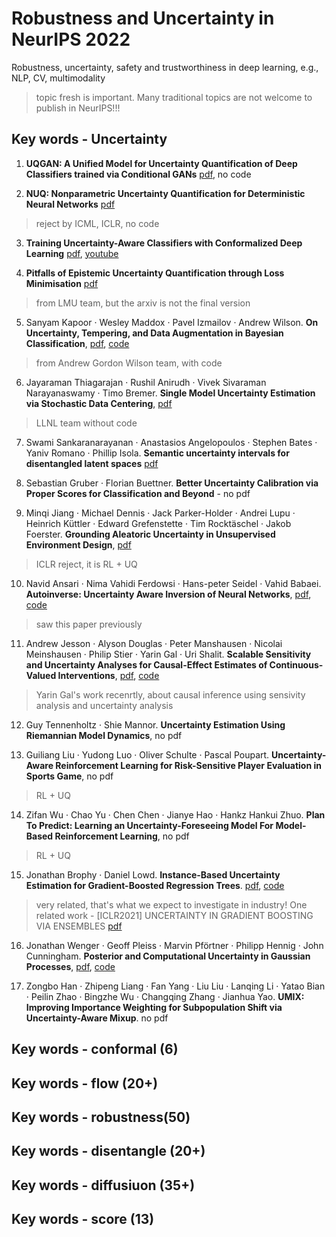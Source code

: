 # Robustness and Uncertainty in NeurIPS 2022 
Robustness, uncertainty, safety and trustworthiness in deep learning, e.g., NLP, CV, multimodality

> topic fresh is important. Many traditional topics are not welcome to publish in NeurIPS!!! 

## Key words - Uncertainty 

1. **UQGAN: A Unified Model for Uncertainty Quantification of Deep Classifiers trained via Conditional GANs**  [pdf](https://arxiv.org/pdf/2201.13279.pdf), no code 

2. **NUQ: Nonparametric Uncertainty Quantification for Deterministic Neural Networks** [pdf](https://arxiv.org/pdf/2202.03101.pdf)

> reject by ICML, ICLR, no code 

3. **Training Uncertainty-Aware Classifiers with Conformalized Deep Learning** [pdf](https://arxiv.org/pdf/2205.05878.pdf), [youtube](https://www.youtube.com/watch?v=RJ7ShciZq2s)

4. **Pitfalls of Epistemic Uncertainty Quantification through Loss Minimisation** [pdf](https://arxiv.org/abs/2203.06102)

> from LMU team, but the arxiv is not the final version 

5. Sanyam Kapoor · Wesley Maddox · Pavel Izmailov · Andrew Wilson. **On Uncertainty, Tempering, and Data Augmentation in Bayesian Classification**, [pdf](https://arxiv.org/pdf/2203.16481.pdf), [code](https://github.com/activatedgeek/understanding-bayesian-classification)

> from Andrew Gordon Wilson team, with code 

6. Jayaraman Thiagarajan · Rushil Anirudh · Vivek Sivaraman Narayanaswamy · Timo Bremer. **Single Model Uncertainty Estimation via Stochastic Data Centering**, [pdf](https://arxiv.org/pdf/2207.07235.pdf)

> LLNL team without code 

7. Swami Sankaranarayanan · Anastasios Angelopoulos · Stephen Bates · Yaniv Romano · Phillip Isola. **Semantic uncertainty intervals for disentangled latent spaces** [pdf](https://arxiv.org/pdf/2207.10074.pdf)


8. Sebastian Gruber · Florian Buettner. **Better Uncertainty Calibration via Proper Scores for Classification and Beyond** - no pdf 

9. Minqi Jiang · Michael Dennis · Jack Parker-Holder · Andrei Lupu · Heinrich Küttler · Edward Grefenstette · Tim Rocktäschel · Jakob Foerster. **Grounding Aleatoric Uncertainty in Unsupervised Environment Design**, [pdf](https://arxiv.org/pdf/2207.05219.pdf)

> ICLR reject, it is RL + UQ 

10. Navid Ansari · Nima Vahidi Ferdowsi · Hans-peter Seidel · Vahid Babaei. **Autoinverse: Uncertainty Aware Inversion of Neural Networks**, [pdf](https://arxiv.org/pdf/2208.13780.pdf), [code](https://gitlab.mpi-klsb.mpg.de/nansari/autoinverse)

> saw this paper previously 

11. Andrew Jesson · Alyson Douglas · Peter Manshausen · Nicolai Meinshausen · Philip Stier · Yarin Gal · Uri Shalit. **Scalable Sensitivity and Uncertainty Analyses for Causal-Effect Estimates of Continuous-Valued Interventions**, [pdf](https://arxiv.org/pdf/2204.10022.pdf), [code](https://github.com/anndvision/overcast)

> Yarin Gal's work recenrtly, about causal inference using sensivity analysis and uncertainty analysis 

12. Guy Tennenholtz · Shie Mannor. **Uncertainty Estimation Using Riemannian Model Dynamics**, no pdf 

13. Guiliang Liu · Yudong Luo · Oliver Schulte · Pascal Poupart. **Uncertainty-Aware Reinforcement Learning for Risk-Sensitive Player Evaluation in Sports Game**, no pdf

> RL + UQ 

14. Zifan Wu · Chao Yu · Chen Chen · Jianye Hao · Hankz Hankui Zhuo. **Plan To Predict: Learning an Uncertainty-Foreseeing Model For Model-Based Reinforcement Learning**, no pdf

> RL + UQ 

15. Jonathan Brophy · Daniel Lowd. **Instance-Based Uncertainty Estimation for Gradient-Boosted Regression Trees**. [pdf](https://arxiv.org/pdf/2205.11412.pdf), [code](https://github.com/jjbrophy47/ibug)

> very related, that's what we expect to investigate in industry! One related work - [ICLR2021] UNCERTAINTY IN GRADIENT BOOSTING VIA ENSEMBLES [pdf](https://arxiv.org/pdf/2006.10562.pdf)

16. Jonathan Wenger · Geoff Pleiss · Marvin Pförtner · Philipp Hennig · John Cunningham. **Posterior and Computational Uncertainty in Gaussian Processes**, [pdf](https://arxiv.org/pdf/2205.15449.pdf), [code](https://github.com/jonathanwenger/itergp)

17. Zongbo Han · Zhipeng Liang · Fan Yang · Liu Liu · Lanqing Li · Yatao Bian · Peilin Zhao · Bingzhe Wu · Changqing Zhang · Jianhua Yao. **UMIX: Improving Importance Weighting for Subpopulation Shift via Uncertainty-Aware Mixup**. no pdf 




## Key words - conformal (6)
## Key words - flow (20+)
## Key words - robustness(50)
## Key words - disentangle (20+)
## Key words - diffusiuon (35+)
## Key words - score (13)

<!-- 还是这些东西活，topic很重要！ -->
